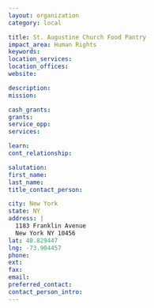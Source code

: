 ```yaml
---
layout: organization
category: local

title: St. Augustine Church Food Pantry
impact_area: Human Rights
keywords: 
location_services: 
location_offices: 
website: 

description: 
mission: 

cash_grants: 
grants: 
service_opp: 
services: 

learn: 
cont_relationship: 

salutation: 
first_name: 
last_name: 
title_contact_person: 

city: New York
state: NY
address: |
  1183 Franklin Avenue  
  New York NY 10456
lat: 40.829447
lng: -73.904457
phone: 
ext: 
fax: 
email: 
preferred_contact: 
contact_person_intro: 
---
```

